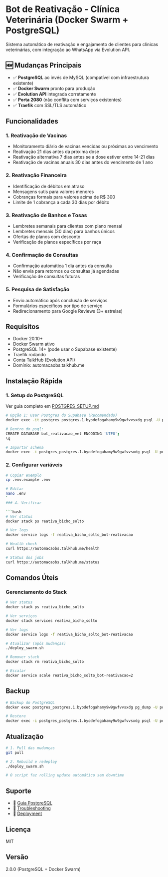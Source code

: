 # Bot de Reativação - Clínica Veterinária (Docker Swarm + PostgreSQL)

Sistema automático de reativação e engajamento de clientes para clínicas veterinárias, com integração ao WhatsApp via Evolution API.

## 🆕 Mudanças Principais

- ✅ **PostgreSQL** ao invés de MySQL (compatível com infraestrutura existente)
- ✅ **Docker Swarm** pronto para produção
- ✅ **Evolution API** integrada corretamente
- ✅ **Porta 2080** (não conflita com serviços existentes)
- ✅ **Traefik** com SSL/TLS automático

## Funcionalidades

### 1. Reativação de Vacinas
- Monitoramento diário de vacinas vencidas ou próximas ao vencimento
- Reativação 21 dias antes da próxima dose
- Reativação alternativa 7 dias antes se a dose estiver entre 14-21 dias
- Reativação de vacinas anuais 30 dias antes do vencimento de 1 ano

### 2. Reativação Financeira
- Identificação de débitos em atraso
- Mensagens sutis para valores menores
- Cobranças formais para valores acima de R$ 300
- Limite de 1 cobrança a cada 30 dias por débito

### 3. Reativação de Banhos e Tosas
- Lembretes semanais para clientes com plano mensal
- Lembretes mensais (30 dias) para banhos únicos
- Ofertas de planos com desconto
- Verificação de planos específicos por raça

### 4. Confirmação de Consultas
- Confirmação automática 1 dia antes da consulta
- Não envia para retornos ou consultas já agendadas
- Verificação de consultas futuras

### 5. Pesquisa de Satisfação
- Envio automático após conclusão de serviços
- Formulários específicos por tipo de serviço
- Redirecionamento para Google Reviews (3+ estrelas)

## Requisitos

- Docker 20.10+
- Docker Swarm ativo
- PostgreSQL 14+ (pode usar o Supabase existente)
- Traefik rodando
- Conta TalkHub (Evolution API)
- Domínio: automacaobs.talkhub.me

## Instalação Rápida

### 1. Setup do PostgreSQL

Ver guia completo em [POSTGRES_SETUP.md](POSTGRES_SETUP.md)

```bash
# Opção 1: Usar Postgres do Supabase (Recomendado)
docker exec -it postgres_postgres.1.byodefogahamy9w9gwfvvsxdg psql -U postgres

# Dentro do psql:
CREATE DATABASE bot_reativacao_vet ENCODING 'UTF8';
\q

# Importar schema
docker exec -i postgres_postgres.1.byodefogahamy9w9gwfvvsxdg psql -U postgres -d bot_reativacao_vet < database_schema_postgres.sql
```

### 2. Configurar variáveis

```bash
# Copiar exemplo
cp .env.example .env

# Editar
nano .env
`
### 4. Verificar

```bash
# Ver status
docker stack ps reativa_bicho_solto

# Ver logs
docker service logs -f reativa_bicho_solto_bot-reativacao

# Health check
curl https://automacaobs.talkhub.me/health

# Status dos jobs
curl https://automacaobs.talkhub.me/status
```

## Comandos Úteis

### Gerenciamento do Stack

```bash
# Ver status
docker stack ps reativa_bicho_solto

# Ver serviços
docker stack services reativa_bicho_solto

# Ver logs
docker service logs -f reativa_bicho_solto_bot-reativacao

# Atualizar (após mudanças)
./deploy_swarm.sh

# Remover stack
docker stack rm reativa_bicho_solto

# Escalar
docker service scale reativa_bicho_solto_bot-reativacao=2
```



## Backup

```bash
# Backup do PostgreSQL
docker exec postgres_postgres.1.byodefogahamy9w9gwfvvsxdg pg_dump -U postgres bot_reativacao_vet > backup_bot_$(date +%Y%m%d).sql

# Restore
docker exec -i postgres_postgres.1.byodefogahamy9w9gwfvvsxdg psql -U postgres -d bot_reativacao_vet < backup_bot_20241027.sql
```

## Atualização

```bash
# 1. Pull das mudanças
git pull

# 2. Rebuild e redeploy
./deploy_swarm.sh

# O script faz rolling update automático sem downtime
```

## Suporte

- 📖 [Guia PostgreSQL](POSTGRES_SETUP.md)
- 🐛 [Troubleshooting](TROUBLESHOOTING.md)
- 🚀 [Deployment](DEPLOYMENT.md)

## Licença

MIT

## Versão

2.0.0 (PostgreSQL + Docker Swarm)
